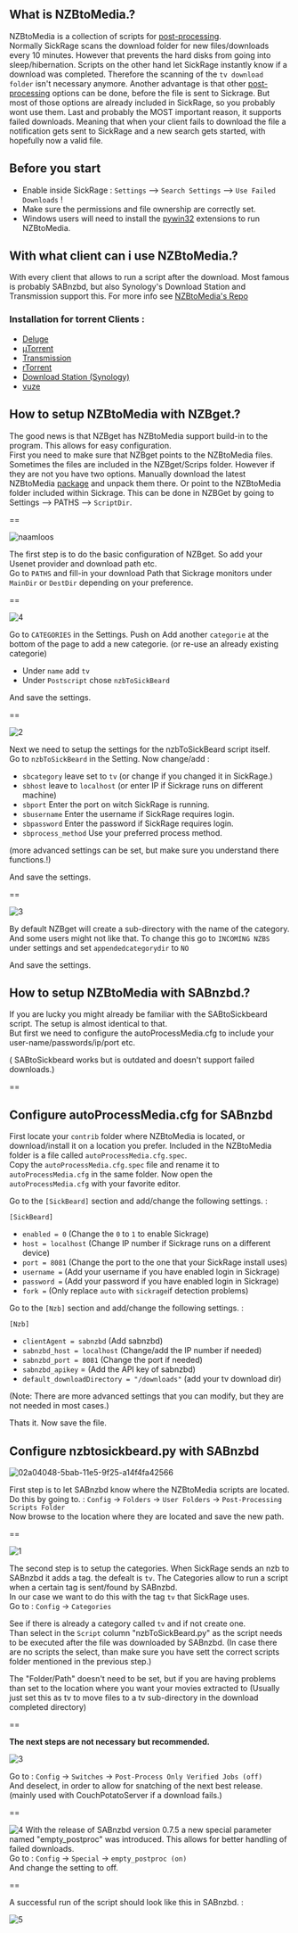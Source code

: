 ## What is NZBtoMedia.?

NZBtoMedia is a collection of scripts for [post-processing](https://github.com/SickRage/sickrage-issues/wiki/Post-Processing).  
Normally SickRage scans the download folder for new files/downloads every 10 minutes. However that prevents the hard disks from going into sleep/hibernation. Scripts on the other hand let SickRage instantly know if a download was completed. Therefore the scanning of the `tv download folder` isn't necessary anymore.
Another advantage is that other [post-processing](https://github.com/SickRage/sickrage-issues/wiki/Post-Processing) options can be done, before the file is sent to Sickrage. But most of those options are already included in SickRage, so you probably wont use them.
Last and probably the MOST important reason, it supports failed downloads. Meaning that when your client fails to download the file a notification gets sent to SickRage and a new search gets started, with hopefully now a valid file.  

## Before you start

* Enable inside SickRage :  `Settings` --> `Search Settings` --> `Use Failed Downloads` !  
* Make sure the permissions and file ownership are correctly set.  
* Windows users will need to install the [pywin32](https://sourceforge.net/projects/pywin32/files/pywin32/) extensions to run NZBtoMedia.   

## With what client can i use NZBtoMedia.?

With every client that allows to run a script after the download. Most famous is probably SABnzbd, but also Synology's Download Station and Transmission support this.
For more info see [NZBtoMedia's Repo](https://github.com/clinton-hall/nzbToMedia/wiki#downloaders)  

### Installation for torrent Clients :  

* [Deluge](https://github.com/clinton-hall/nzbToMedia/wiki/deluge)  
* [µTorrent](https://github.com/clinton-hall/nzbToMedia/wiki/utorrent)  
* [Transmission](https://github.com/clinton-hall/nzbToMedia/wiki/transmission)  
* [rTorrent](https://github.com/clinton-hall/nzbToMedia/wiki/rtorrent)  
* [Download Station (Synology)](https://github.com/clinton-hall/nzbToMedia/wiki/Download-Station)  
* [vuze](https://github.com/clinton-hall/nzbToMedia/wiki/vuze)  

## How to setup NZBtoMedia with NZBget.?  

The good news is that NZBget has NZBtoMedia support build-in to the program. This allows for easy configuration.  
First you need to make sure that NZBget points to the NZBtoMedia files. Sometimes the files are included in the NZBget/Scrips folder. However if they are not you have two options. Manually download the latest NZBtoMedia [package](https://github.com/clinton-hall/nzbToMedia/archive/master.zip) and unpack them there. Or point to the NZBtoMedia folder included within Sickrage. This can be done in NZBGet by going to Settings --> PATHS --> `ScriptDir`.

==

![naamloos](https://cloud.githubusercontent.com/assets/7928052/13014408/f9a0cfb0-d1b3-11e5-915a-bc695e77b4ba.png)

The first step is to do the basic configuration of NZBget. So add your Usenet provider and download path etc.  
Go to `PATHS` and fill-in your download Path that Sickrage monitors under `MainDir` or `DestDir` depending on your preference.   


== 

![4](https://cloud.githubusercontent.com/assets/7928052/13014407/f99d1d34-d1b3-11e5-9fc7-7366fb786ebe.png)

Go to `CATEGORIES` in the Settings. Push on Add another `categorie` at the bottom of the page to add a new categorie. (or re-use an already existing categorie)  

* Under `name` add `tv`  
* Under `Postscript` chose `nzbToSickBeard`  

And save the settings.  

==

![2](https://cloud.githubusercontent.com/assets/7928052/13014403/f995f324-d1b3-11e5-9917-fdcb71d9aabe.png)

Next we need to setup the settings for the nzbToSickBeard script itself.  
Go to `nzbToSickBeard` in the Setting. Now change/add : 

* `sbcategory`        leave set to `tv` (or change if you changed it in SickRage.)  
* `sbhost`            leave to `localhost` (or enter IP if Sickrage runs on different machine)  
* `sbport`            Enter the port on witch SickRage is running.  
* `sbusername`        Enter the username if SickRage requires login.  
* `sbpassword`        Enter the password if SickRage requires login.  
* `sbprocess_method`  Use your preferred process method.  

(more advanced settings can be set, but make sure you understand there functions.!)  

And save the settings.  

==

![3](https://cloud.githubusercontent.com/assets/7928052/13014404/f99896ec-d1b3-11e5-8d84-7bab89f35121.png)

By default NZBget will create a sub-directory with the name of the category. And some users might not like that. To change this go to `INCOMING NZBS` under settings and set `appendedcategorydir` to `NO`  

And save the settings.  

## How to setup NZBtoMedia with SABnzbd.?

If you are lucky you might already be familiar with the SABtoSickbeard script. The setup is almost identical to that.  
But first we need to configure the autoProcessMedia.cfg to include your user-name/passwords/ip/port etc.  

( SABtoSickbeard works but is outdated and doesn't support failed downloads.)

==

## Configure autoProcessMedia.cfg for SABnzbd

First locate your `contrib` folder where NZBtoMedia is located, or download/install it on a location you prefer. Included in the NZBtoMedia folder is a file called `autoProcessMedia.cfg.spec`.  
Copy the `autoProcessMedia.cfg.spec` file and rename it to `autoProcessMedia.cfg` in the same folder. 
Now open the `autoProcessMedia.cfg` with your favorite editor.   

Go to the `[SickBeard]` section and add/change the following settings. :  
  
`[SickBeard]`  
  
* `enabled = 0`            (Change the `0` to `1` to enable Sickrage)  
* `host = localhost`       (Change IP number if Sickrage runs on a different device)  
* `port = 8081`            (Change the port to the one that your SickRage install uses)   
* `username =`             (Add your username if you have enabled login in Sickrage)  
* `password =`             (Add your password if you have enabled login in Sickrage)  
* `fork =`                 (Only replace `auto` with `sickrage`if detection problems)  

Go to the `[Nzb]` section and add/change the following settings. :    

`[Nzb]`  

* `clientAgent = sabnzbd`    (Add sabnzbd)  
* `sabnzbd_host = localhost` (Change/add the IP number if needed)  
* `sabnzbd_port = 8081`      (Change the port if needed)  
* `sabnzbd_apikey` =         (Add the API key of sabnzbd)  
* `default_downloadDirectory = "/downloads"` (add your tv download dir)  

(Note: There are more advanced settings that you can modify, but they are not needed in most cases.)

Thats it. Now save the file.  


## Configure nzbtosickbeard.py with SABnzbd

![02a04048-5bab-11e5-9f25-a14f4fa42566](https://cloud.githubusercontent.com/assets/7928052/13014406/f99c4288-d1b3-11e5-8f68-dde9be0fe691.png)

First step is to let SABnzbd know where the NZBtoMedia scripts are located.  
Do this by going to. : `Config` -> `Folders` -> `User Folders` -> `Post-Processing Scripts Folder`  
Now browse to the location where they are located and save the new path.  

==

![1](https://cloud.githubusercontent.com/assets/7928052/13014405/f99ac868-d1b3-11e5-841f-d566aed5f04c.png)

The second step is to setup the categories. When SickRage sends an nzb to SABnzbd it adds a tag. the defealt is `tv`. The Categories allow to run a script when a certain tag is sent/found by SABnzbd.  
In our case we want to do this with the tag `tv` that SickRage uses.  
Go to : `Config` -> `Categories`  

See if there is already a category called `tv` and if not create one.  
Than select in the `Script` column "nzbToSickBeard.py" as the script needs to be executed after the file was downloaded by SABnzbd. (In case there are no scripts the select, than make sure you have sett the correct scripts folder mentioned in the previous step.)  

The "Folder/Path" doesn't need to be set, but if you are having problems than set to the location where you want your movies extracted to (Usually just set this as tv to move files to a tv sub-directory in the download completed directory)


==

**The next steps are not necessary but recommended.** 


![3](https://cloud.githubusercontent.com/assets/7928052/13014409/f9abfca0-d1b3-11e5-93c8-ad8e47836327.png)

Go to : `Config` -> `Switches` -> `Post-Process Only Verified Jobs (off)`  
And deselect, in order to allow for snatching of the next best release. (mainly used with CouchPotatoServer if a download fails.)  

==

![4](https://cloud.githubusercontent.com/assets/7928052/13014410/f9ae3d94-d1b3-11e5-9713-896c133465c8.png)
With the release of SABnzbd version 0.7.5 a new special parameter named "empty_postproc" was introduced. This allows for better handling of failed downloads.  
Go to : `Config` -> `Special` -> `empty_postproc (on)`  
And change the setting to off.   

==

A successful run of the script should look like this in SABnzbd. :  

![5](https://cloud.githubusercontent.com/assets/7928052/13014411/f9afd71c-d1b3-11e5-89bf-643f2bf13603.png)

